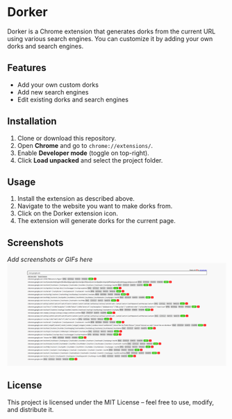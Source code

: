 # Dorker

Dorker is a Chrome extension that generates dorks from the current URL using various search engines. You can customize it by adding your own dorks and search engines.

## Features

* Add your own custom dorks
* Add new search engines
* Edit existing dorks and search engines

## Installation

1. Clone or download this repository.
2. Open **Chrome** and go to `chrome://extensions/`.
3. Enable **Developer mode** (toggle on top-right).
4. Click **Load unpacked** and select the project folder.

## Usage

1. Install the extension as described above.
2. Navigate to the website you want to make dorks from.
3. Click on the Dorker extension icon.
4. The extension will generate dorks for the current page.

## Screenshots

*Add screenshots or GIFs here*
![Dorker Screenshot](assets/images/screenshot.png)


## License

This project is licensed under the MIT License – feel free to use, modify, and distribute it.
